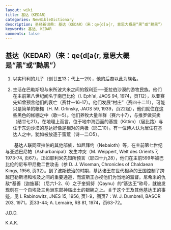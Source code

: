 ```yaml
---
layout: wiki
title: 基达（KEDAR）
categories: NewBibleDictionary
description: 圣经新词典: 基达（KEDAR）（来：qe{d[a{r, 意思大概是“黑”或“黝黑”）
keywords: 基达, KEDAR
comments: false
---
```


## 基达（KEDAR）（来：qe{d[a{r, 意思大概是“黑”或“黝黑”）

1. 以实玛利的儿子（创廿五13；代上一29），他的后裔以此为族名。

2. 生活在巴勒斯坦与米所波大米之间的叙利亚──亚拉伯沙漠的游牧民族。他们在主前第八世纪闻名于南巴比伦（I. Eph'al, JAOS 94, 1974，页112），以亚赛先知曾预言他们的衰亡（赛廿一16-17）。他们发展“村庄”（赛四十二11），可能只是简单的帐棚（H. M. Orlinsky, JAOS 59, 1939，页22起），他们就住在这些黑色的帐棚之中（歌一5）。他们养牧大量羊群（赛六十7），与推罗做买卖（结廿七21）。在地理上而言，位于地中海西面的基提（Kittim）（居比路）与住于东边沙漠的基达好像是相对的两极（耶二10）。有一位诗人认为居住在基达人之中，犹如被放逐于蛮荒（诗一二○5）。

　　基达人联同亚拉伯的其他部族，如尼拜约（Nebaioth）等，在主前第七世纪与亚述巴尼帕（Ashurbanipal）发生冲突（M. Weippert, Welt des Orients 7, 1973-74, 页67）。正如耶利米先知所预言（耶四十九28），他们在主前599年被巴比伦的尼布甲尼撒二世攻击（参 D. J. Wiseman, Chronicles of Chaldaean Kings, 1956, 页32）。到了波斯统治的时期，基达诸王在世代相承的王国控制了跨越巴勒斯坦和埃及之间的重要通道，而波斯王亦视他们为当地的监督。尼希米的仇敌*基善（迦施慕）（尼六1-2、6）之子奎努努（Qaynu）的“基达王”称号，就被发现刻在一个自埃及三角洲东部神庙出土的银碗之上。关于这个王及其他基达王的事迹，见 I. Rabinowitz, JNES 15, 1956, 页1-9，图页7：W. J. Dumbrell, BASOR 203, 1971，页33-44; A. Lemaire, RB 81, 1974，页63-72。

J.D.D.

K.A.K.








